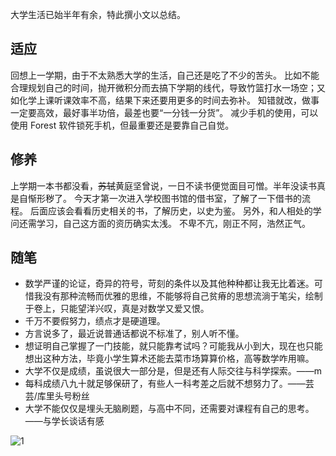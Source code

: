 
大学生活已始半年有余，特此撰小文以总结。
<!--more-->

## 适应
回想上一学期，由于不太熟悉大学的生活，自己还是吃了不少的苦头。
比如不能合理规划自己的时间，抛开微积分而去搞下学期的线代，导致竹篮打水一场空；又如化学上课听课效率不高，结果下来还要用更多的时间去弥补。
知错就改，做事一定要高效，最好事半功倍，最差也要“一分钱一分货”。
减少手机的使用，可以使用 Forest 软件锁死手机，但最重要还是要靠自己自觉。

## 修养
上学期一本书都没看，~~苏轼~~黄庭坚曾说，一日不读书便觉面目可憎。半年没读书真是自惭形秽了。
今天才第一次进入学校图书馆的借书室，了解了一下借书的流程。
后面应该会看看历史相关的书，了解历史，以史为鉴。
另外，和人相处的学问还需学习，自己这方面的资历确实太浅。
不卑不亢，刚正不阿，浩然正气。

## 随笔

- 数学严谨的论证，奇异的符号，苛刻的条件以及其他种种都让我无比着迷。可惜我没有那种流畅而优雅的思维，不能够将自己贫瘠的思想流淌于笔尖，绘制于卷上，只能望洋兴叹，真是对数学又爱又恨。
- 千万不要假努力，绩点才是硬道理。
- 方言说多了，最近说普通话都说不标准了，别人听不懂。
- 想证明自己掌握了一门技能，就只能靠考试吗？可能我从小到大，现在也只能想出这种方法，毕竟小学生算术还能去菜市场算算价格，高等数学咋用嘛。
- 大学不仅是成绩，虽说很大一部分是，但是还有人际交往与科学探索。——m
- 每科成绩八九十就足够保研了，有些人一科考差之后就不想努力了。——芸芸/库里头号粉丝
- 大学不能仅仅是埋头无脑刷题，与高中不同，还需要对课程有自己的思考。——与学长谈话有感

![1](https://pic.imgdb.cn/item/6415c549a682492fccf28620.jpg "夜景")